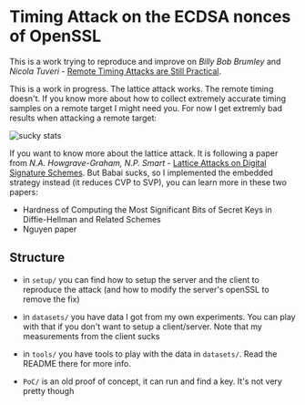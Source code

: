 # Timing Attack on the ECDSA nonces of OpenSSL

This is a work trying to reproduce and improve on *Billy Bob Brumley* and *Nicola Tuveri* - [Remote Timing Attacks are Still Practical](https://eprint.iacr.org/2011/232.pdf).

This is a work in progress. The lattice attack works. The remote timing doesn't. If you know more about how to collect extremely accurate timing samples on a remote target I might need you. For now I get extremly bad results when attacking a remote target:

![sucky stats](http://i.imgur.com/mDaWP2B.png)

If you want to know more about the lattice attack. It is following a paper from *N.A. Howgrave-Graham, N.P. Smart* - [Lattice Attacks on Digital Signature Schemes](http://www.hpl.hp.com/techreports/1999/HPL-1999-90.pdf). But Babai sucks, so I implemented the embedded strategy instead (it reduces CVP to SVP), you can learn more in these two papers:

* Hardness of Computing the Most Significant Bits of Secret Keys in Diffie-Hellman and Related Schemes
* Nguyen paper

## Structure

* in `setup/` you can find how to setup the server and the client to reproduce the attack (and how to modify the server's openSSL to remove the fix)

* in `datasets/` you have data I got from my own experiments. You can play with that if you don't want to setup a client/server. Note that my measurements from the client sucks

* in `tools/` you have tools to play with the data in `datasets/`. Read the README there for more info.

* `PoC/` is an old proof of concept, it can run and find a key. It's not very pretty though
